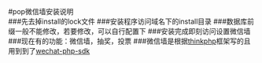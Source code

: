 #pop微信墙安装说明  
###先去掉install的lock文件
###安装程序访问域名下的install目录
###数据库前缀一般不能修改，若要修改，可以自行配置下
###安装完成即刻访问设置微信墙
###现在有的功能：微信墙，抽奖，投票
###微信墙是根据[thinkphp](https://github.com/liu21st/thinkphp)框架写的且用到到了[wechat-php-sdk](https://github.com/dodgepudding/wechat-php-sdk)
